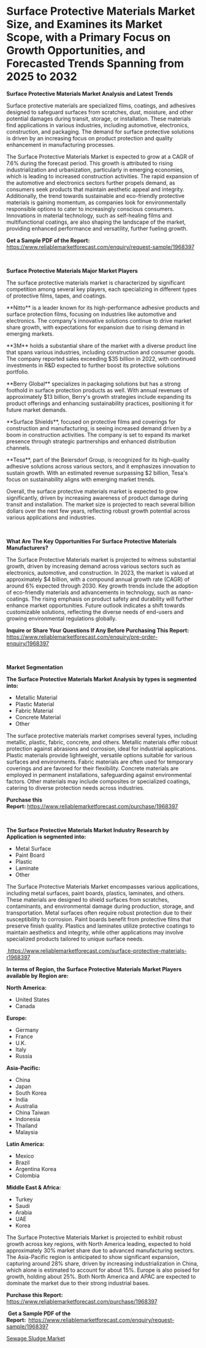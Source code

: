 <p><h1>Surface Protective Materials Market Size, and Examines its Market Scope, with a Primary Focus on Growth Opportunities, and Forecasted Trends Spanning from 2025 to 2032</h1></p><p><strong>Surface Protective Materials Market Analysis and Latest Trends</strong></p>
<p><p>Surface protective materials are specialized films, coatings, and adhesives designed to safeguard surfaces from scratches, dust, moisture, and other potential damages during transit, storage, or installation. These materials find applications in various industries, including automotive, electronics, construction, and packaging. The demand for surface protective solutions is driven by an increasing focus on product protection and quality enhancement in manufacturing processes.</p><p>The Surface Protective Materials Market is expected to grow at a CAGR of 7.6% during the forecast period. This growth is attributed to rising industrialization and urbanization, particularly in emerging economies, which is leading to increased construction activities. The rapid expansion of the automotive and electronics sectors further propels demand, as consumers seek products that maintain aesthetic appeal and integrity. Additionally, the trend towards sustainable and eco-friendly protective materials is gaining momentum, as companies look for environmentally responsible options to cater to increasingly conscious consumers. Innovations in material technology, such as self-healing films and multifunctional coatings, are also shaping the landscape of the market, providing enhanced performance and versatility, further fueling growth.</p></p>
<p><strong>Get a Sample PDF of the Report:&nbsp;</strong> <a href="https://www.reliablemarketforecast.com/enquiry/request-sample/1968397?utm_campaign=2291&utm_medium=2&utm_source=Github&utm_content=ia&utm_term=31032025&utm_id=surface-protective-materials">https://www.reliablemarketforecast.com/enquiry/request-sample/1968397</a></p>
<p>&nbsp;</p>
<p><strong>Surface Protective Materials Major Market Players</strong></p>
<p><p>The surface protective materials market is characterized by significant competition among several key players, each specializing in different types of protective films, tapes, and coatings.</p><p>**Nitto** is a leader known for its high-performance adhesive products and surface protection films, focusing on industries like automotive and electronics. The company's innovative solutions continue to drive market share growth, with expectations for expansion due to rising demand in emerging markets.</p><p>**3M** holds a substantial share of the market with a diverse product line that spans various industries, including construction and consumer goods. The company reported sales exceeding $35 billion in 2022, with continued investments in R&D expected to further boost its protective solutions portfolio.</p><p>**Berry Global** specializes in packaging solutions but has a strong foothold in surface protection products as well. With annual revenues of approximately $13 billion, Berry's growth strategies include expanding its product offerings and enhancing sustainability practices, positioning it for future market demands.</p><p>**Surface Shields**, focused on protective films and coverings for construction and manufacturing, is seeing increased demand driven by a boom in construction activities. The company is set to expand its market presence through strategic partnerships and enhanced distribution channels.</p><p>**Tesa**, part of the Beiersdorf Group, is recognized for its high-quality adhesive solutions across various sectors, and it emphasizes innovation to sustain growth. With an estimated revenue surpassing $2 billion, Tesa's focus on sustainability aligns with emerging market trends.</p><p>Overall, the surface protective materials market is expected to grow significantly, driven by increasing awareness of product damage during transit and installation. The market size is projected to reach several billion dollars over the next few years, reflecting robust growth potential across various applications and industries.</p></p>
<p>&nbsp;</p>
<p><strong>What Are The Key Opportunities For Surface Protective Materials Manufacturers?</strong></p>
<p><p>The Surface Protective Materials market is projected to witness substantial growth, driven by increasing demand across various sectors such as electronics, automotive, and construction. In 2023, the market is valued at approximately $4 billion, with a compound annual growth rate (CAGR) of around 6% expected through 2030. Key growth trends include the adoption of eco-friendly materials and advancements in technology, such as nano-coatings. The rising emphasis on product safety and durability will further enhance market opportunities. Future outlook indicates a shift towards customizable solutions, reflecting the diverse needs of end-users and growing environmental regulations globally.</p></p>
<p><strong>Inquire or Share Your Questions If Any Before Purchasing This Report:</strong> <a href="https://www.reliablemarketforecast.com/enquiry/pre-order-enquiry/1968397?utm_campaign=2291&utm_medium=2&utm_source=Github&utm_content=ia&utm_term=31032025&utm_id=surface-protective-materials">https://www.reliablemarketforecast.com/enquiry/pre-order-enquiry/1968397</a></p>
<p>&nbsp;</p>
<p><strong>Market Segmentation</strong></p>
<p><strong>The Surface Protective Materials Market Analysis by types is segmented into:</strong></p>
<p><ul><li>Metallic Material</li><li>Plastic Material</li><li>Fabric Material</li><li>Concrete Material</li><li>Other</li></ul></p>
<p><p>The surface protective materials market comprises several types, including metallic, plastic, fabric, concrete, and others. Metallic materials offer robust protection against abrasions and corrosion, ideal for industrial applications. Plastic materials provide lightweight, versatile options suitable for various surfaces and environments. Fabric materials are often used for temporary coverings and are favored for their flexibility. Concrete materials are employed in permanent installations, safeguarding against environmental factors. Other materials may include composites or specialized coatings, catering to diverse protection needs across industries.</p></p>
<p><strong>Purchase this Report:&nbsp;</strong><a href="https://www.reliablemarketforecast.com/purchase/1968397?utm_campaign=2291&utm_medium=2&utm_source=Github&utm_content=ia&utm_term=31032025&utm_id=surface-protective-materials">https://www.reliablemarketforecast.com/purchase/1968397</a></p>
<p>&nbsp;</p>
<p><strong>The Surface Protective Materials Market Industry Research by Application is segmented into:</strong></p>
<p><ul><li>Metal Surface</li><li>Paint Board</li><li>Plastic</li><li>Laminate</li><li>Other</li></ul></p>
<p><p>The Surface Protective Materials Market encompasses various applications, including metal surfaces, paint boards, plastics, laminates, and others. These materials are designed to shield surfaces from scratches, contaminants, and environmental damage during production, storage, and transportation. Metal surfaces often require robust protection due to their susceptibility to corrosion. Paint boards benefit from protective films that preserve finish quality. Plastics and laminates utilize protective coatings to maintain aesthetics and integrity, while other applications may involve specialized products tailored to unique surface needs.</p></p>
<p><a href="https://www.reliablemarketforecast.com/surface-protective-materials-r1968397?utm_campaign=2291&utm_medium=2&utm_source=Github&utm_content=ia&utm_term=31032025&utm_id=surface-protective-materials">&nbsp;https://www.reliablemarketforecast.com/surface-protective-materials-r1968397</a></p>
<p><strong>In terms of Region, the Surface Protective Materials Market Players available by Region are:</strong></p>
<p>
    <p> <strong> North America: </strong>
        <ul>
            <li>United States</li>
            <li>Canada</li>
        </ul>
        </p> 
    <p> <strong> Europe: </strong>
        <ul>
            <li>Germany</li>
            <li>France</li>
            <li>U.K.</li>
            <li>Italy</li>
            <li>Russia</li>
        </ul>
        </p> 
    <p> <strong> Asia-Pacific: </strong>
        <ul>
            <li>China</li>
            <li>Japan</li>
            <li>South Korea</li>
            <li>India</li>
            <li>Australia</li>
            <li>China Taiwan</li>
            <li>Indonesia</li>
            <li>Thailand</li>
            <li>Malaysia</li>
        </ul>
        </p> 
    <p> <strong> Latin America: </strong>
        <ul>
            <li>Mexico</li>
            <li>Brazil</li>
            <li>Argentina Korea</li>
            <li>Colombia</li>
        </ul>
        </p> 
    <p> <strong> Middle East & Africa: </strong>
        <ul>
            <li>Turkey</li>
            <li>Saudi</li>
            <li>Arabia</li>
            <li>UAE</li>
            <li>Korea</li>
        </ul>
    </p>
    </p>
<p><p>The Surface Protective Materials Market is projected to exhibit robust growth across key regions, with North America leading, expected to hold approximately 30% market share due to advanced manufacturing sectors. The Asia-Pacific region is anticipated to show significant expansion, capturing around 28% share, driven by increasing industrialization in China, which alone is estimated to account for about 15%. Europe is also poised for growth, holding about 25%. Both North America and APAC are expected to dominate the market due to their strong industrial bases.</p></p>
<p><strong>Purchase this Report: </strong><a href="https://www.reliablemarketforecast.com/purchase/1968397?utm_campaign=2291&utm_medium=2&utm_source=Github&utm_content=ia&utm_term=31032025&utm_id=surface-protective-materials">https://www.reliablemarketforecast.com/purchase/1968397</a></p>
<p>&nbsp;<strong>Get a Sample PDF of the Report:&nbsp;&nbsp;</strong><a href="https://www.reliablemarketforecast.com/enquiry/request-sample/1968397?utm_campaign=2291&utm_medium=2&utm_source=Github&utm_content=ia&utm_term=31032025&utm_id=surface-protective-materials">https://www.reliablemarketforecast.com/enquiry/request-sample/1968397</a></p>
<p><strong></strong></p>
<p><p><a href="https://github.com/LilianFaulkner65/Market-Research-Report-List-2/blob/main/sewage-sludge-market.md?utm_campaign=2291&utm_medium=2&utm_source=Github&utm_content=ia&utm_term=31032025&utm_id=surface-protective-materials">Sewage Sludge Market</a></p></p>
